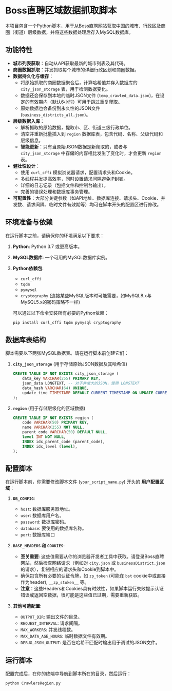 # Boss直聘区域数据抓取脚本

本项目包含一个Python脚本，用于从Boss直聘网站获取中国的城市、行政区及商圈（街道）层级数据，并将这些数据处理后存入MySQL数据库。

## 功能特性

-   **城市列表获取**：自动从API获取最新的城市列表及其代码。
-   **商圈数据抓取**：并发抓取每个城市的详细行政区划和商圈数据。
-   **数据持久化与缓存**：
    -   将原始抓取的商圈数据聚合后，计算哈希值并存入数据库的 `city_json_storage` 表，用于检测数据变化。
    -   数据还会保存到本地的临时JSON文件 (`temp_crawled_data.json`)，在设定的有效期内（默认6小时）可用于跳过重复爬取。
    -   原始数据也会备份到永久性的JSON文件 (`business_districts_all.json`)。
-   **层级数据入库**：
    -   解析抓取的原始数据，提取市、区、街道三级行政单位。
    -   清空并重新批量插入到 `region` 数据库表，包含代码、名称、父级代码和层级信息。
    -   **智能更新**：只有当原始JSON数据是新爬取的，或者与 `city_json_storage` 中存储的内容相比发生了变化时，才会更新 `region` 表。
-   **健壮性设计**：
    -   使用 `curl_cffi` 模拟浏览器请求，配置请求头和Cookie。
    -   多线程并发提高效率，同时设置请求间隔避免IP封锁。
    -   详细的日志记录（包括文件和控制台输出）。
    -   完善的错误处理和数据库事务管理。
-   **可配置性**：大部分关键参数（如API地址、数据库连接、请求头、Cookie、并发数、请求间隔、临时文件有效期等）均可在脚本开头的配置区进行修改。

## 环境准备与依赖

在运行脚本之前，请确保你的环境满足以下要求：

1.  **Python**: Python 3.7 或更高版本。
2.  **MySQL数据库**: 一个可用的MySQL数据库实例。
3.  **Python依赖包**:
    -   `curl_cffi`
    -   `tqdm`
    -   `pymysql`
    -   `cryptography` (连接某些MySQL版本时可能需要，如MySQL8.x与MySQL5.x的密码策略不一样)

    可以通过以下命令安装所有必要的Python依赖：
    ```bash
    pip install curl_cffi tqdm pymysql cryptography
    ```

## 数据库表结构

脚本需要以下两张MySQL数据表。请在运行脚本前创建它们：

1.  **`city_json_storage`** (用于存储原始JSON数据及其哈希值)
    ```sql
    CREATE TABLE IF NOT EXISTS city_json_storage (
        data_key VARCHAR(255) PRIMARY KEY,
        json_data LONGTEXT, -- 对于非常大的JSON，使用 LONGTEXT
        data_hash VARCHAR(64) UNIQUE,
        update_time TIMESTAMP DEFAULT CURRENT_TIMESTAMP ON UPDATE CURRENT_TIMESTAMP
    );
    ```

2.  **`region`** (用于存储层级化的区域数据)
    ```sql
    CREATE TABLE IF NOT EXISTS region (
        code VARCHAR(50) PRIMARY KEY,
        name VARCHAR(255) NOT NULL,
        parent_code VARCHAR(50) DEFAULT NULL,
        level INT NOT NULL,
        INDEX idx_parent_code (parent_code),
        INDEX idx_level (level),
    );
    ```

## 配置脚本

在运行脚本前，你需要修改脚本文件 (`your_script_name.py`) 开头的 **用户配置区域**：

1.  **`DB_CONFIG`**:
    -   `host`: 数据库服务器地址。
    -   `user`: 数据库用户名。
    -   `password`: 数据库密码。
    -   `database`: 要使用的数据库名称。
    -   `port`: 数据库端口

2.  **`BASE_HEADERS` 和 `COOKIES`**:
    -   **至关重要**: 这些值需要从你的浏览器开发者工具中获取。请登录Boss直聘网站，然后检查网络请求（例如对 `city.json` 或 `businessDistrict.json` 的请求），复制相应的请求头和Cookie到脚本中。
    -   确保包含所有必要的认证令牌，如 `zp_token` (可能在 `bst` cookie中或直接作为header), `__zp_stoken__` 等。
    -   **注意**：这些Headers和Cookies具有时效性，如果脚本运行失败提示认证错误或返回空数据，很可能是这些值已过期，需要重新获取。

3.  **其他可选配置**:
    -   `OUTPUT_DIR`: 输出文件的目录。
    -   `REQUEST_INTERVAL`: 请求间隔。
    -   `MAX_WORKERS`: 并发线程数。
    -   `MAX_DATA_AGE_HOURS`: 临时数据文件有效期。
    -   `DEBUG_JSON_OUTPUT`: 是否在哈希不匹配时输出用于调试的JSON文件。

## 运行脚本

配置完成后，在你的终端中导航到脚本所在的目录，然后运行：

```bash
python CrawlersRegion.py
